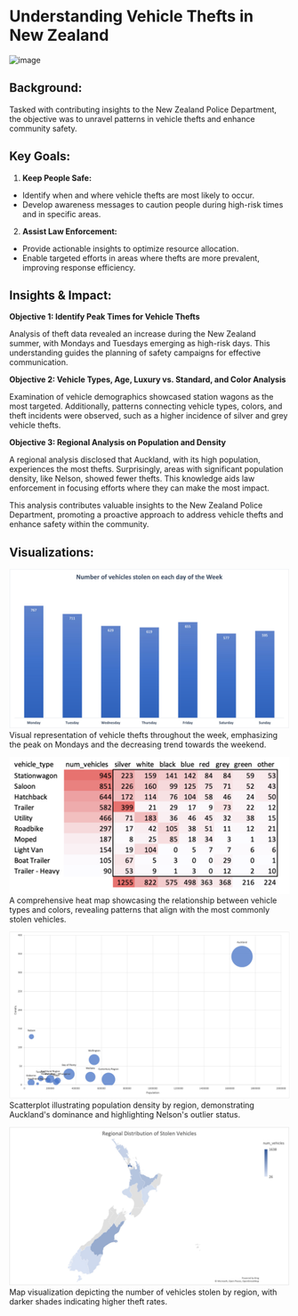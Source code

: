 # Understanding Vehicle Thefts in New Zealand
![image](https://www.google.com/imgres?imgurl=https%3A%2F%2Fwww.instantwindscreens.co.nz%2Fwp-content%2Fuploads%2F2019%2F03%2FThe-Cars-Most-Frequently-Stolen-in-New-Zealand-Instant-Windscreens-1024x683.jpg&tbnid=UB4bdk9XCykOFM&vet=12ahUKEwjqlaGYqcWDAxXGJzQIHbWvDe0QMygHegQIARBe..i&imgrefurl=https%3A%2F%2Fwww.instantwindscreens.co.nz%2Fthe-cars-most-frequently-stolen-in-new-zealand%2F&docid=lFvvUmiG0yPBrM&w=1024&h=683&q=Understanding%20Vehicle%20Thefts%20in%20New%20Zealand%20image&client=safari&ved=2ahUKEwjqlaGYqcWDAxXGJzQIHbWvDe0QMygHegQIARBe)

## Background: 
Tasked with contributing insights to the New Zealand Police Department, the objective was to unravel patterns in vehicle thefts and enhance community safety.

## Key Goals: 
1. **Keep People Safe:**
- Identify when and where vehicle thefts are most likely to occur.
- Develop awareness messages to caution people during high-risk times and in specific areas.

2. **Assist Law Enforcement:**
- Provide actionable insights to optimize resource allocation.
- Enable targeted efforts in areas where thefts are more prevalent, improving response efficiency.

## Insights & Impact:
**Objective 1: Identify Peak Times for Vehicle Thefts** 

Analysis of theft data revealed an increase during the New Zealand summer, with Mondays and Tuesdays emerging as high-risk days. This understanding guides the planning of safety campaigns for effective communication.

**Objective 2: Vehicle Types, Age, Luxury vs. Standard, and Color Analysis**

Examination of vehicle demographics showcased station wagons as the most targeted. Additionally, patterns connecting vehicle types, colors, and theft incidents were observed, such as a higher incidence of silver and grey vehicle thefts.

**Objective 3: Regional Analysis on Population and Density**

A regional analysis disclosed that Auckland, with its high population, experiences the most thefts. Surprisingly, areas with significant population density, like Nelson, showed fewer thefts. This knowledge aids law enforcement in focusing efforts where they can make the most impact.

This analysis contributes valuable insights to the New Zealand Police Department, promoting a proactive approach to address vehicle thefts and enhance safety within the community.

## Visualizations: 
![image](https://github.com/anmolvir-kaur/MotorVehicleTheftsAnalysis/blob/main/bar%20chart.jpg)
Visual representation of vehicle thefts throughout the week, emphasizing the peak on Mondays and the decreasing trend towards the weekend.

![image](https://github.com/anmolvir-kaur/MotorVehicleTheftsAnalysis/blob/main/heat%20map.png)
A comprehensive heat map showcasing the relationship between vehicle types and colors, revealing patterns that align with the most commonly stolen vehicles.

![image](https://github.com/anmolvir-kaur/MotorVehicleTheftsAnalysis/blob/main/scatterplot.jpg)
Scatterplot illustrating population density by region, demonstrating Auckland's dominance and highlighting Nelson's outlier status.

![image](https://github.com/anmolvir-kaur/MotorVehicleTheftsAnalysis/blob/main/map%20of%20the%20regions.jpg)
Map visualization depicting the number of vehicles stolen by region, with darker shades indicating higher theft rates.
